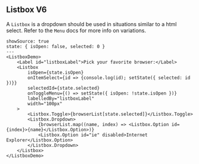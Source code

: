 ## Listbox V6

A `Listbox` is a dropdown should be used in situations similar to a html select. Refer to the `Menu` docs for more info on variations.

```react
showSource: true
state: { isOpen: false, selected: 0 }
---
<ListboxDemo>
	<Label id="listboxLabel">Pick your favorite browser:</Label>
	<Listbox
		isOpen={state.isOpen}
		onItemSelect={id => {console.log(id); setState({ selected: id })}}
		selectedId={state.selected}
		onToggleMenu={() => setState({ isOpen: !state.isOpen })}
		labelledBy="listboxLabel"
		width="100px"
	>
		<Listbox.Toggle>{browserList[state.selected]}</Listbox.Toggle>
		<Listbox.Dropdown>
			{browserList.map((name, index) => <Listbox.Option id={index}>{name}</Listbox.Option>)}
			<Listbox.Option id="ie" disabled>Internet Explorer</Listbox.Option>
		</Listbox.Dropdown>
	</Listbox>
</ListboxDemo>
```
